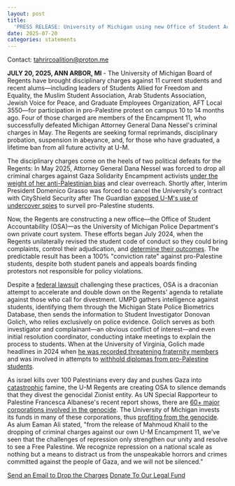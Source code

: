 ```yaml
---
layout: post
title:
  'PRESS RELEASE: University of Michigan using new Office of Student Accountability to target pro-Palestine students after AG Nessel’s prosecution fails'
date: 2025-07-20
categories: statements
---
```


Contact: [tahrircoalition@proton.me](mailto:tahrircoalition@proton.me)

**JULY 20, 2025, ANN ARBOR, MI** - The University of 
Michigan Board of Regents have brought disciplinary charges 
against 11 current students and recent alums—including 
leaders of Students Allied for Freedom and Equality, the 
Muslim Student Association, Arab Students Association, 
Jewish Voice for Peace, and Graduate Employees Organization, 
AFT Local 3550—for participation in pro-Palestine protest 
on campus 10 to 14 months ago. Four of those charged are 
members of the Encampment 11, who successfully defeated 
Michigan Attorney General Dana Nessel's criminal charges in 
May. The Regents are seeking formal reprimands, disciplinary 
probation, suspension in abeyance, and, for those who have 
graduated, a lifetime ban from all future activity at U-M.

The disciplinary charges come on the heels of two political 
defeats for the Regents: In May 2025, Attorney General Dana 
Nessel was forced to drop all criminal charges against Gaza 
Solidarity Encampment activists [under the weight of her anti-Palestinian bias](https://www.theguardian.com/us-news/2025/may/05/michigan-dana-nessel-pro-palestinian-protesters) 
and clear overreach. Shortly after, Interim President 
Domenico Grasso was forced to cancel the University's 
contract with CityShield Security after The Guardian 
[exposed U-M's use of undercover spies](https://www.theguardian.com/us-news/2025/jun/06/michigan-university-gaza-surveillance) 
to surveil pro-Palestine students.

Now, the Regents are constructing a new office—the Office 
of Student Accountability (OSA)—as the University of Michigan 
Police Department's own private court system. These efforts 
began July 2024, when the Regents unilaterally revised the 
student code of conduct so they could bring complaints, 
control their adjudication, and [determine their outcomes](https://www.michigandaily.com/news/umich-appeals-oscr-hearing-decision-against-pro-palestine-student-protesters/). 
The predictable result has been a 100% "conviction rate" 
against pro-Palestine students, despite both student panels 
and appeals boards finding protestors not responsible for 
policy violations. 

Despite a [federal lawsuit](https://www.aclumich.org/en/press-releases/aclu-and-sugar-law-center-sue-university-michigan-stop-unconstitutional-banishment) 
challenging these practices, OSA is a draconian attempt 
to accelerate and double down on the Regents' agenda to 
retaliate against those who call for divestment. UMPD 
gathers intelligence against students, identifying them 
through the Michigan State Police Biometrics Database, 
then sends the information to Student Investigator Donovan 
Golich, who relies exclusively on police evidence. Golich 
serves as both investigator and complainant—an obvious conflict 
of interest—and even initial resolution coordinator, conducting 
intake meetings to explain the process to students. When at the 
University of Virginia, Golich made headlines in 2024 when [he was recorded threatening fraternity members](https://www.youtube.com/watch?v=qqm0FtrTWzY) 
and was involved in attempts to [withhold diplomas from pro-Palestine students](https://archive.is/h4aNM#selection-4437.261-4437.272).

As israel kills over 100 Palestinians every day and pushes Gaza 
into [catastrophic](https://www.ipcinfo.org/ipcinfo-website/alerts-archive/issue-97/en/) 
famine, the U-M Regents are creating OSA to silence demands that 
they divest the genocidal Zionist entity. As UN Special 
Rapporteur to Palestine Francesca Albanese's recent report shows, 
there are [60+ major corporations involved in the genocide](https://www.ohchr.org/sites/default/files/documents/hrbodies/hrcouncil/sessions-regular/session59/advance-version/a-hrc-59-23-aev.pdf). 
The University of Michigan invests its funds in many of these 
corporations, thus [profiting from the genocide](https://tahrirumich.org/research/endowment-guide). 
As alum Eaman Ali stated, "from the release of Mahmoud Khalil to 
the dropping of criminal charges against our own U-M Encampment 
11, we’ve seen that the challenges of repression only strengthen 
our unity and resolve to see a Free Palestine. We recognize 
repression on a national scale as nothing but a means to distract 
us from the unspeakable horrors and crimes committed against the 
people of Gaza, and we will not be silenced.”

<div class="d-grid gap-4 mx-auto">
    <a class="btn btn-primary rounded" href="https://actionnetwork.org/letters/tell-the-university-of-michigan-drop-student-disciplinary-charges" target="_blank" rel="nofollow noopener noreferrer" role="button" style="--bs-btn-padding-y: 1.5rem; --bs-btn-font-size: 1rem; margin-top: 1rem;">Send an Email to Drop the Charges</a>
    <a class="btn btn-primary rounded" href="https://chuffed.org/project/um-palestine-legalfund" target="_blank" rel="nofollow noopener noreferrer" role="button" style="--bs-btn-padding-y: 1.5rem; --bs-btn-font-size: 1rem;">Donate To Our Legal Fund</a>
</div>
